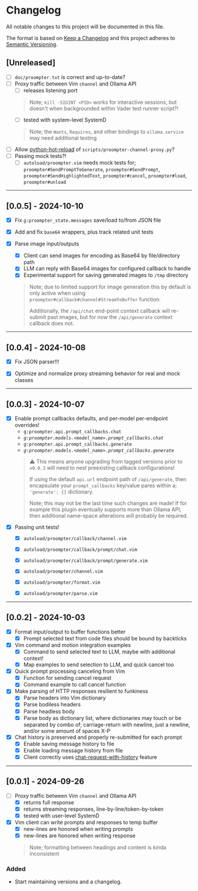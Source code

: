 # Changelog
[heading__changelog]: #changelog


All notable changes to this project will be documented in this file.

The format is based on [Keep a Changelog][] and this project adheres to
[Semantic Versioning][].


## [Unreleased]
[heading__unreleased]: #unreleased


- [ ] `doc/proompter.txt` is correct and up-to-date?
- [ ] Proxy traffic between Vim `channel` and Ollama API
  - [ ] releases listening port
   > Note; `kill -SIGINT <PID>` works for interactive sessions, but doesn't
   > when backgrounded within Vader test runner script?!
  - [ ] tested with system-level SystemD
   > Note; the `Wants`, `Requires`, and other bindings to `ollama.service` may
   > need additional testing
- [ ] Allow [python-hot-reload][] of `scripts/proompter-channel-proxy.py`?
- [ ] Passing mock tests?!
  - [ ] `autoload/proompter.vim` needs mock tests for; `proompter#SendPromptToGenerate`, `proompter#SendPrompt`, `proompter#SendHighlightedText`, `proompter#cancel`, `proompter#load`, `proompter#unload`

[python-hot-reload]: https://stackoverflow.com/questions/29960634/reload-the-currently-running-python-script


______


## [0.0.5] - 2024-10-10


- [X] Fix `g:proompter_state.messages` save/load to/from JSON file
- [X] Add and fix `base64` wrappers, plus track related unit tests
- [X] Parse image input/outputs
  - [X] Client can send images for encoding as Base64 by file/directory path
  - [X] LLM can reply with Base64 images for configured callback to handle
  - [X] Experimental support for saving generated images to `/tmp` directory
   > Note; due to limited support for image generation this by default is only
   > active when using `proompter#callback#channel#StreamToBuffer` function.
   >
   > Additionally, the `/api/chat` end-point context callback will re-submit
   > past images, but for now the `/api/generate` context callback does not.


______


## [0.0.4] - 2024-10-08


- [X] Fix JSON parser!!!
- [X] Optimize and normalize proxy streaming behavior for real and mock classes


______


## [0.0.3] - 2024-10-07


- [X] Enable prompt callbacks defaults, and per-model per-endpoint overrides!
  - `g:proompter.api.prompt_callbacks.chat`
  - _`g:proompter.models.<model_name>.prompt_callbacks.chat`_
  - `g:proompter.api.prompt_callbacks.generate`
  - _`g:proompter.models.<model_name>.prompt_callbacks.generate`_
   > :warning: This means anyone upgrading from tagged versions prior to
   > `v0.0.3` will need to nest preexisting callback configurations!
   >
   > If using the default `api.url` endpoint path of `/api/generate`, then
   > encapsulate your `prompt_callbacks` key/value pares within a;
   > `'generate': {}` dictionary.
   >
   > Note; this may not be the last time such changes are made!  If for example
   > this plugin eventually supports more than Ollama API, then additional
   > name-space alterations will probably be required.
- [X] Passing unit tests!
  - [X] `autoload/proompter/callback/channel.vim`
  - [X] `autoload/proompter/callback/prompt/chat.vim`
  - [X] `autoload/proompter/callback/prompt/generate.vim`
  - [X] `autoload/proompter/channel.vim`
  - [X] `autoload/proompter/format.vim`
  - [X] `autoload/proompter/parse.vim`


______


## [0.0.2] - 2024-10-03


- [X] Format input/output to buffer functions better
  - [X] Prompt selected text from code files should be bound by backticks
- [X] Vim command and motion integration examples
  - [X] Command to send selected text to LLM, maybe with additional context!
  - [X] Map examples to send selection to LLM, and quick cancel too
- [X] Quick prompt processing canceling from Vim
  - [X] Function for sending cancel request
  - [X] Command example to call cancel function
- [X] Make parsing of HTTP responses resilient to funkiness
  - [X] Parse headers into Vim dictionary
  - [X] Parse bodiless headers
  - [X] Parse headless body
  - [X] Parse body as dictionary list, where dictionaries may touch or be
    separated by combo of; carriage-return with newline, just a newline, and/or
    some amount of spaces X-P
- [X] Chat history is preserved and properly re-submitted for each prompt
  - [X] Enable saving message history to file
  - [X] Enable loading message history from file
  - [X] Client correctly uses [chat-request-with-history][] feature

[chat-request-with-history]: https://github.com/ollama/ollama/blob/main/docs/api.md#chat-request-with-history


______


## [0.0.1] - 2024-09-26


- [ ] Proxy traffic between Vim `channel` and Ollama API
  - [X] returns full response
  - [X] returns streaming responses, line-by-line/token-by-token
  - [X] tested with user-level SystemD
- [X] Vim client can write prompts and responses to temp buffer
  - [x] new-lines are honored when writing prompts
  - [X] new-lines are honored when writing response
   > Note; formatting between headings and content is kinda inconsistent

### Added


- Start maintaining versions and a changelog.


[Keep a Changelog]: https://keepachangelog.com/en/1.0.0/
[Semantic Versioning]: https://semver.org/spec/v2.0.0.html

